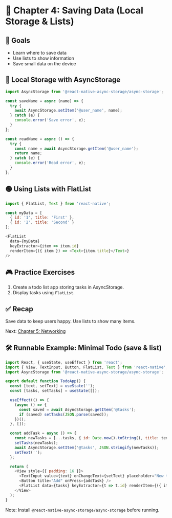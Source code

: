 # 💾 Chapter 4: Saving Data (Local Storage & Lists)

## 🎯 Goals
- Learn where to save data
- Use lists to show information
- Save small data on the device

## 🔵 Local Storage with AsyncStorage
```javascript
import AsyncStorage from '@react-native-async-storage/async-storage';

const saveName = async (name) => {
  try {
    await AsyncStorage.setItem('@user_name', name);
  } catch (e) {
    console.error('Save error', e);
  }
};

const readName = async () => {
  try {
    const name = await AsyncStorage.getItem('@user_name');
    return name;
  } catch (e) {
    console.error('Read error', e);
  }
};
```

## 🟢 Using Lists with FlatList
```javascript
import { FlatList, Text } from 'react-native';

const myData = [
  { id: '1', title: 'First' },
  { id: '2', title: 'Second' }
];

<FlatList
  data={myData}
  keyExtractor={item => item.id}
  renderItem={({ item }) => <Text>{item.title}</Text>}
/>
```

## 🎮 Practice Exercises
1. Create a todo list app storing tasks in AsyncStorage.
2. Display tasks using `FlatList`.

## ✅ Recap
Save data to keep users happy. Use lists to show many items.

Next: [Chapter 5: Networking](../05-networking/README.md)

## 🛠️ Runnable Example: Minimal Todo (save & list)

```javascript
import React, { useState, useEffect } from 'react';
import { View, TextInput, Button, FlatList, Text } from 'react-native';
import AsyncStorage from '@react-native-async-storage/async-storage';

export default function TodoApp() {
  const [text, setText] = useState('');
  const [tasks, setTasks] = useState([]);

  useEffect(() => {
    (async () => {
      const saved = await AsyncStorage.getItem('@tasks');
      if (saved) setTasks(JSON.parse(saved));
    })();
  }, []);

  const addTask = async () => {
    const newTasks = [...tasks, { id: Date.now().toString(), title: text }];
    setTasks(newTasks);
    await AsyncStorage.setItem('@tasks', JSON.stringify(newTasks));
    setText('');
  };

  return (
    <View style={{ padding: 16 }}>
      <TextInput value={text} onChangeText={setText} placeholder="New task" />
      <Button title="Add" onPress={addTask} />
      <FlatList data={tasks} keyExtractor={t => t.id} renderItem={({ item }) => <Text>{item.title}</Text>} />
    </View>
  );
}
```

Note: Install `@react-native-async-storage/async-storage` before running.